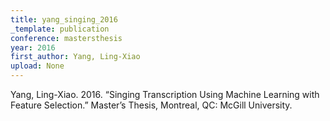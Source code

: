 ```yaml
---
title: yang_singing_2016
_template: publication
conference: mastersthesis
year: 2016
first_author: Yang, Ling-Xiao
upload: None
---
```

Yang, Ling-Xiao. 2016. “Singing Transcription Using Machine Learning with Feature Selection.” Master’s Thesis, Montreal, QC: McGill University.